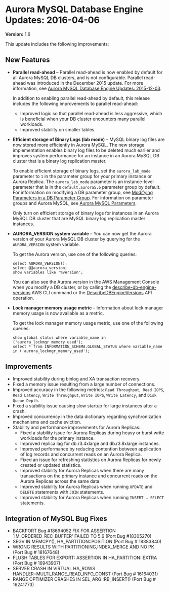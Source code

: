 # Aurora MySQL Database Engine Updates: 2016\-04\-06<a name="AuroraMySQL.Updates.20160406"></a>

**Version:** 1\.6

This update includes the following improvements:

## New Features<a name="AuroraMySQL.Updates.20160406.New"></a>
+ **Parallel read\-ahead** – Parallel read\-ahead is now enabled by default for all Aurora MySQL DB clusters, and is not configurable\. Parallel read\-ahead was introduced in the December 2015 update\. For more information, see [Aurora MySQL Database Engine Updates: 2015\-12\-03](AuroraMySQL.Updates.20151203.md)\.

  In addition to enabling parallel read\-ahead by default, this release includes the following improvements to parallel read\-ahead:
  + Improved logic so that parallel read\-ahead is less aggressive, which is beneficial when your DB cluster encounters many parallel workloads\.
  + Improved stability on smaller tables\.
+ **Efficient storage of Binary Logs \(lab mode\)** – MySQL binary log files are now stored more efficiently in Aurora MySQL\. The new storage implementation enables binary log files to be deleted much earlier and improves system performance for an instance in an Aurora MySQL DB cluster that is a binary log replication master\.

  To enable efficient storage of binary logs, set the `aurora_lab_mode` parameter to `1` in the parameter group for your primary instance or Aurora Replica\. The `aurora_lab_mode` parameter is an instance\-level parameter that is in the `default.aurora5.6` parameter group by default\. For information on modifying a DB parameter group, see [Modifying Parameters in a DB Parameter Group](USER_WorkingWithParamGroups.md#USER_WorkingWithParamGroups.Modifying)\. For information on parameter groups and Aurora MySQL, see [Aurora MySQL Parameters](AuroraMySQL.Reference.md#AuroraMySQL.Reference.ParameterGroups)\.

  Only turn on efficient storage of binary logs for instances in an Aurora MySQL DB cluster that are MySQL binary log replication master instances\.
+ **AURORA\_VERSION system variable** – You can now get the Aurora version of your Aurora MySQL DB cluster by querying for the `AURORA_VERSION` system variable\.

  To get the Aurora version, use one of the following queries:

  ```
  select AURORA_VERSION();
  select @@aurora_version;
  show variables like '%version';
  ```

  You can also see the Aurora version in the AWS Management Console when you modify a DB cluster, or by calling the [describe\-db\-engine\-versions](https://docs.aws.amazon.com/cli/latest/reference/rds/describe-db-engine-versions.html) AWS CLI command or the [DescribeDBEngineVersions](https://docs.aws.amazon.com/AmazonRDS/latest/APIReference/API_DescribeDBEngineVersions.html) API operation\.
+ **Lock manager memory usage metric** – Information about lock manager memory usage is now available as a metric\.

  To get the lock manager memory usage metric, use one of the following queries:

  ```
  show global status where variable_name in ('aurora_lockmgr_memory_used');
  select * from INFORMATION_SCHEMA.GLOBAL_STATUS where variable_name in ('aurora_lockmgr_memory_used');
  ```

## Improvements<a name="AuroraMySQL.Updates.20160406.Improvements"></a>
+ Improved stability during binlog and XA transaction recovery\.
+ Fixed a memory issue resulting from a large number of connections\.
+ Improved accuracy in the following metrics: `Read Throughput`,` Read IOPS`, `Read Latency`, `Write Throughput`, `Write IOPS`, `Write Latency`, and `Disk Queue Depth`\.
+ Fixed a stability issue causing slow startup for large instances after a crash\.
+ Improved concurrency in the data dictionary regarding synchronization mechanisms and cache eviction\. 
+ Stability and performance improvements for Aurora Replicas:
  + Fixed a stability issue for Aurora Replicas during heavy or burst write workloads for the primary instance\.
  + Improved replica lag for db\.r3\.4xlarge and db\.r3\.8xlarge instances\. 
  + Improved performance by reducing contention between application of log records and concurrent reads on an Aurora Replica\.
  + Fixed an issue for refreshing statistics on Aurora Replicas for newly created or updated statistics\.
  + Improved stability for Aurora Replicas when there are many transactions on the primary instance and concurrent reads on the Aurora Replicas across the same data\.
  + Improved stability for Aurora Replicas when running `UPDATE` and `DELETE` statements with `JOIN` statements\.
  + Improved stability for Aurora Replicas when running `INSERT … SELECT` statements\.

## Integration of MySQL Bug Fixes<a name="AuroraMySQL.Updates.20160406.BugFixes"></a>
+ BACKPORT Bug \#18694052 FIX FOR ASSERTION `\!M\_ORDERED\_REC\_BUFFER' FAILED TO 5\.6 \(Port Bug \#18305270\) 
+ SEGV IN MEMCPY\(\), HA\_PARTITION::POSITION \(Port Bug \# 18383840\)
+ WRONG RESULTS WITH PARTITIONING,INDEX\_MERGE AND NO PK \(Port Bug \# 18167648\)
+ FLUSH TABLES FOR EXPORT: ASSERTION IN HA\_PARTITION::EXTRA \(Port Bug \# 16943907\)
+ SERVER CRASH IN VIRTUAL HA\_ROWS HANDLER::MULTI\_RANGE\_READ\_INFO\_CONST \(Port Bug \# 16164031\)
+ RANGE OPTIMIZER CRASHES IN SEL\_ARG::RB\_INSERT\(\) \(Port Bug \# 16241773\)